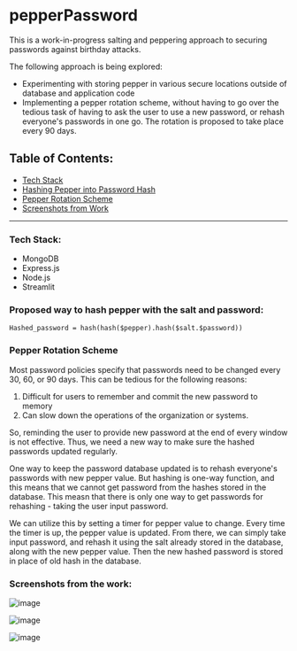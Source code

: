 # pepperPassword

This is a work-in-progress salting and peppering approach to securing passwords against birthday attacks. 

The following approach is being explored:

<ul>
  <li>Experimenting with storing pepper in various secure locations outside of database and application code</li>
  <li>Implementing a pepper rotation scheme, without having to go over the tedious task of having to ask the user to use a new password, or rehash everyone's passwords in one go. The rotation is proposed to take place every 90 days.</li>
</ul>

<h2>Table of Contents:</h2>

<ul>
  <li><a href="#techstack">Tech Stack</a></li>
  <li><a href="#hash">Hashing Pepper into Password Hash</a></li>
  <li><a href="#rotation">Pepper Rotation Scheme</a></li>
  <li><a href="#screenshots">Screenshots from Work</a></li>
</ul>

<hr>

<h3 id="techstack">Tech Stack:</h3>

<ul>
  <li>MongoDB</li>
  <li>Express.js</li>
  <li>Node.js</li>
  <li>Streamlit</li>
</ul>

<h3 id="hash">Proposed way to hash pepper with the salt and password:</h3>

```Hashed_password = hash(hash($pepper).hash($salt.$password))```

<h3 id="rotation">Pepper Rotation Scheme</h3>

Most password policies specify that passwords need to be changed every 30, 60, or 90 days. This can be tedious for the following reasons:

<ol>
  <li>Difficult for users to remember and commit the new password to memory</li>
  <li>Can slow down the operations of the organization or systems.</li>
</ol>

So, reminding the user to provide new password at the end of every window is not effective. Thus, we need a new way to make sure the hashed passwords updated regularly.

One way to keep the password database updated is to rehash everyone's passwords with new pepper value. But hashing is one-way function, and this means that we cannot get password from the hashes stored in the database. This measn that there is only one way to get passwords for rehashing - taking the user input password.

We can utilize this by setting a timer for pepper value to change. Every time the timer is up, the pepper value is updated. From there, we can simply take input password, and rehash it using the salt already stored in the database, along with the new pepper value. Then the new hashed password is stored in place of old hash in the database.

<h3 id="screenshots">Screenshots from the work:</h3>

![image](https://github.com/ShreeluSantosh/pepperPassword/assets/94289402/eb890ec3-3262-4bdd-b0fc-ea6ae86151af)

![image](https://github.com/ShreeluSantosh/pepperPassword/assets/94289402/b27ce45e-a082-47f1-9748-fdde58864a37)

![image](https://github.com/ShreeluSantosh/pepperPassword/assets/94289402/b66c35ad-3f05-4589-95f8-250ed82279a1)
